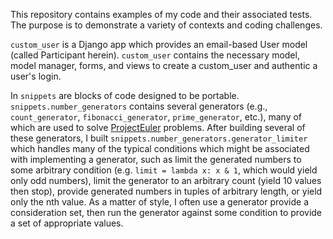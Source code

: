 This repository contains examples of my code and their associated tests. The purpose is to demonstrate a variety of contexts and coding challenges.

`custom_user` is a Django app which provides an email-based User model (called Participant herein). `custom_user` contains the necessary model, model manager, forms, and views to create a custom_user and authentic a user's login.

In `snippets` are blocks of code designed to be portable. `snippets.number_generators` contains several generators (e.g., `count_generator`, `fibonacci_generator`, `prime_generator`, etc.), many of which are used to solve [ProjectEuler][PE] problems. After building several of these generators, I built `snippets.number_generators.generator_limiter` which handles many of the typical conditions which might be associated with implementing a generator, such as limit the generated numbers to some arbitrary condition (e.g. `limit = lambda x: x & 1`, which would yield only odd numbers), limit the generator to an arbitrary count (yield 10 values then stop), provide generated numbers in tuples of arbitrary length, or yield only the nth value. As a matter of style, I often use a generator provide a consideration set, then run the generator against some condition to provide a set of appropriate values.


 [PE]: http://projecteuler.net